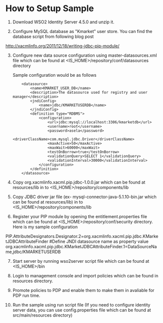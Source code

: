 How to Setup Sample
==================

1. Download WSO2 Identity Server 4.5.0 and unzip it.

2. Configure MySQL database as "Kmarket" user store. You can find the database script from following blog post

http://xacmlinfo.org/2011/12/18/writing-jdbc-pip-module/

3. Configure new data source configuration using master-datasources.xml file which can be found at <IS_HOME>/repository/conf/datasources directory

   Sample configuration would be as follows

           <datasource>
               <name>KMARKET_USER_DB</name>
               <description>The datasource used for registry and user manager</description>
               <jndiConfig>
                   <name>jdbc/KMARKETUSERDB</name>
               </jndiConfig>
               <definition type="RDBMS">
                   <configuration>
                       <url>jdbc:mysql://localhost:3306/kmarketdb</url>
                       <username>root</username>
                       <password>asela</password>
                       <driverClassName>com.mysql.jdbc.Driver</driverClassName>
                       <maxActive>50</maxActive>
                       <maxWait>60000</maxWait>
                       <testOnBorrow>true</testOnBorrow>
                       <validationQuery>SELECT 1</validationQuery>
                       <validationInterval>30000</validationInterval>
                   </configuration>
               </definition>
           </datasource>


4. Copy org.xacmlinfo.xacml.pip.jdbc-1.0.0.jar which can be found at resources/lib  in to <IS_HOME>/repository/components/lib

5. Copy JDBC driver jar file (ex- mysql-connector-java-5.1.10-bin.jar which can be found at resources/lib)  in to <IS_HOME>/repository/components/lib

6. Register your PIP module  by opening the entitlement.properties file which can be found at <IS_HOME>/repository/conf/security  directory. Here is my sample configuration

PIP.AttributeDesignators.Designator.2=org.xacmlinfo.xacml.pip.jdbc.KMarketJDBCAttributeFinder
#Define JNDI datasource name as property value
org.xacmlinfo.xacml.pip.jdbc.KMarketJDBCAttributeFinder.1=DataSourceName,jdbc/KMARKETUSERDB

7. Start server by running  wso2server script file which can be found at <IS_HOME>/bin

8. Login to management console and import policies which can be found in  resources directory.

9. Promote policies to PDP and enable them to make them in avaliable for PDP run time.

10. Run the sample using  run script file  (If you need to configure identity server data,  you can use config.properties file which can be found at src/main/resources directory)

